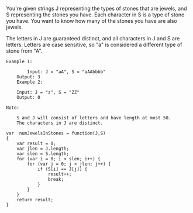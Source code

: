 You're given strings J representing the types of stones that are jewels,
 and S representing the stones you have.  Each character in S is a type of stone you have.
  You want to know how many of the stones you have are also jewels.

The letters in J are guaranteed distinct, and all characters in J and S are letters.
 Letters are case sensitive, so "a" is considered a different type of stone from "A".

    Example 1:

            Input: J = "aA", S = "aAAbbbb"
        Output: 3
        Example 2:

        Input: J = "z", S = "ZZ"
        Output: 0

    Note:

        S and J will consist of letters and have length at most 50.
        The characters in J are distinct.


~~~
var  numJewelsInStones = function(J,S)
{
    var result = 0;
    var jlen = J.length;
    var slen = S.length;
    for (var i = 0; i < slen; i++) {
        for (var j = 0; j < jlen; j++) {
            if (S[i] == J[j]) {
                result++;
                break;
            }
        }
    }
    return result;
}
~~~